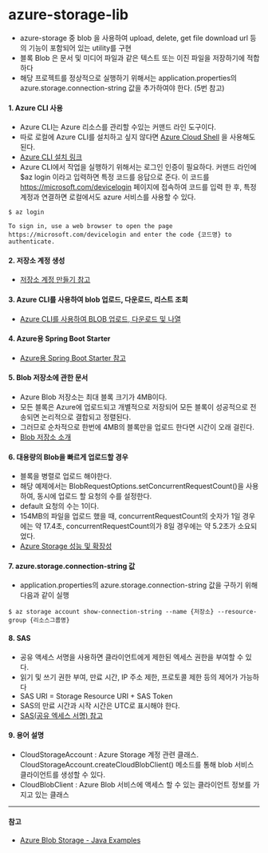 # azure-storage-lib

- azure-storage 중 blob 을 사용하여 upload, delete, get file download url 등의 기능이 포함되어 있는 utility를 구현
- 블록 Blob 은 문서 및 미디어 파일과 같은 텍스트 또는 이진 파일을 저장하기에 적합하다  
- 해당 프로젝트를 정상적으로 실행하기 위해서는 application.properties의 azure.storage.connection-string 값을 추가하여야 한다. (5번 참고)  


#### 1. Azure CLI 사용
- Azure CLI는 Azure 리소스를 관리할 수있는 커맨드 라인 도구이다.
- 따로 로컬에 Azure CLI를 설치하고 싶지 않다면 [Azure Cloud Shell](https://docs.microsoft.com/ko-kr/azure/cloud-shell/overview) 을 사용해도 된다.
- [Azure CLI 설치 링크](https://docs.microsoft.com/ko-kr/cli/azure/install-azure-cli?view=azure-cli-latest)
- Azure CLI에서 작업을 실행하기 위해서는 로그인 인증이 필요하다. 커맨드 라인에 $az login 이라고 입력하면 특정 코드를 응답으로 준다. 이 코드를 https://microsoft.com/devicelogin 페이지에 접속하여 코드를 입력 한 후, 특정 계정과 연결하면 로컬에서도 azure 서비스를 사용할 수 있다.

```
$ az login

To sign in, use a web browser to open the page https://microsoft.com/devicelogin and enter the code {코드명} to authenticate.
```


#### 2. 저장소 계정 생성
- [저장소 계정 만들기 참고](https://docs.microsoft.com/ko-kr/azure/storage/common/storage-quickstart-create-account?tabs=azure-cli)  


#### 3. Azure CLI를 사용하여 blob 업로드, 다운로드, 리스트 조회
- [Azure CLI를 사용하여 BLOB 업로드, 다운로드 및 나열](https://docs.microsoft.com/ko-kr/azure/storage/blobs/storage-quickstart-blobs-cli)


#### 4. Azure용 Spring Boot Starter
- [Azure용 Spring Boot Starter 참고](https://docs.microsoft.com/ko-kr/java/azure/spring-framework/spring-boot-starters-for-azure)  


#### 5. Blob 저장소에 관한 문서
- Azure Blob 저장소는 최대 블록 크기가 4MB이다.
- 모든 블록은 Azure에 업로드되고 개별적으로 저장되어 모든 블록이 성공적으로 전송되면 논리적으로 결합되고 정렬된다.
- 그러므로 순차적으로 한번에 4MB의 블록만을 업로드 한다면 시간이 오래 걸린다.
- [Blob 저장소 소개](https://docs.microsoft.com/ko-kr/azure/storage/blobs/storage-blobs-introduction)



#### 6. 대용량의 Blob을 빠르게 업로드할 경우
- 블록을 병렬로 업로드 해야한다.
- 해당 예제에서는 BlobRequestOptions.setConcurrentRequestCount()을 사용하여, 동시에 업로드 할 요청의 수를 설정한다.
- default 요청의 수는 1이다.
- 154MB의 파일을 업로드 했을 때, concurrentRequestCount의 숫자가 1일 경우에는 약 17.4초, concurrentRequestCount의가 8일 경우에는 약 5.2초가 소요되었다.
- [Azure Storage 성능 및 확장성](https://docs.microsoft.com/ko-kr/azure/storage/common/storage-performance-checklist)


#### 7. azure.storage.connection-string 값
- application.properties의 azure.storage.connection-string 값을 구하기 위해 다음과 같이 실행

```
$ az storage account show-connection-string --name {저장소} --resource-group {리소스그룹명}
```



#### 8. SAS
- 공유 액세스 서명을 사용하면 클라이언트에게 제한된 엑세스 권한을 부여할 수 있다.
- 읽기 및 쓰기 권한 부여, 만료 시간, IP 주소 제한, 프로토콜 제한 등의 제어가 가능하다
- SAS URI = Storage Resource URI + SAS Token
- SAS의 만료 시간과 시작 시간은 UTC로 표시해야 한다.
- [SAS(공유 엑세스 서명) 참고](https://docs.microsoft.com/ko-kr/azure/storage/common/storage-dotnet-shared-access-signature-part-1#examples-of-sas-uris)


#### 9. 용어 설명
- CloudStorageAccount : Azure Storage 계정 관련 클래스. CloudStorageAccount.createCloudBlobClient() 메소드를 통해 blob 서비스 클라이언트를 생성할 수 있다.
- CloudBlobClient : Azure Blob 서비스에 액세스 할 수 있는 클라이언트 정보를 가지고 있는 클래스 

---
#### 참고
- [Azure Blob Storage - Java Examples](http://softeng.oicr.on.ca/andy_yang/2017/02/13/azure-java-examples/)
